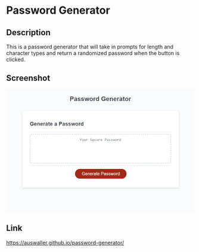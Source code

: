 # Password Generator

## Description

This is a password generator that will take in prompts for length and character types and return a randomized password when the button is clicked.

## Screenshot

![Screenshot of the deployed password generator website](./assets/images/Screenshot.png)

## Link

https://auswaller.github.io/password-generator/
